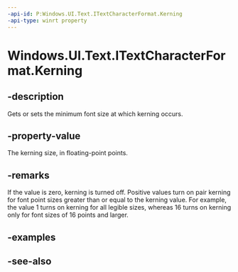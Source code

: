 ```yaml
---
-api-id: P:Windows.UI.Text.ITextCharacterFormat.Kerning
-api-type: winrt property
---
```


<!-- Property syntax
public float Kerning { get;  set; }
-->

# Windows.UI.Text.ITextCharacterFormat.Kerning

## -description
Gets or sets the minimum font size at which kerning occurs.



## -property-value
The kerning size, in floating-point points.

## -remarks
If the value is zero, kerning is turned off. Positive values turn on pair kerning for font point sizes greater than or equal to the kerning value. For example, the value 1 turns on kerning for all legible sizes, whereas 16 turns on kerning only for font sizes of 16 points and larger.

## -examples

## -see-also
